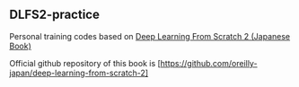 DLFS2-practice
----
Personal training codes based on [Deep Learning From Scratch 2 (Japanese Book)](https://www.amazon.co.jp/dp/4873118360)

Official github repository of this book is [https://github.com/oreilly-japan/deep-learning-from-scratch-2]
